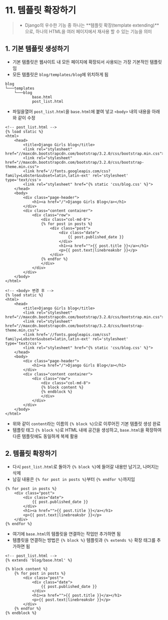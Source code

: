 # 11. 템플릿 확장하기

> - Django의 우수한 기능 중 하나는 **템플릿 확장(template extending)**으로, 하나의 HTML을 여러 페이지에서 재사용 할 수 있는 기능을 의미

## 1. 기본 템플릿 생성하기

- 기본 템플릿은 웹사이트 내 모든 페이지에 확장되서 사용되는 가장 기본적인 템플릿임
- 모든 템플릿은 `blog/templates/blog`에 위치하게 됨
```
blog
└───templates
    └───blog
            base.html
            post_list.html
```
- 파일을열어 `post_list.html`을 `base.html`에 붙여 넣고 `<body>` 내의 내용을 아래와 같이 수정
```django
<!-- post_list.html -->
{% load static %}
<html>
    <head>
        <title>Django Girls blog</title>
        <link rel="stylesheet" href="//maxcdn.bootstrapcdn.com/bootstrap/3.2.0/css/bootstrap.min.css">
        <link rel="stylesheet" href="//maxcdn.bootstrapcdn.com/bootstrap/3.2.0/css/bootstrap-theme.min.css">
        <link href='//fonts.googleapis.com/css?family=Lobster&subset=latin,latin-ext' rel='stylesheet' type='text/css'>
        <link rel="stylesheet" href="{% static 'css/blog.css' %}">
    </head>
    <body>
        <div class="page-header">
            <h1><a href="/">Django Girls Blog</a></h1>
        </div>
        <div class="content container">
            <div class="row">
                <div class="col-md-8">
                {% for post in posts %}
                    <div class="post">
                        <div class="date">
                            {{ post.published_date }}
                        </div>
                        <h1><a href="">{{ post.title }}</a></h1>
                        <p>{{ post.text|linebreaksbr }}</p>
                    </div>
                {% endfor %}
                </div>
            </div>
        </div>
    </body>
</html>
```
```django
<!-- <body> 변경 후 -->
{% load static %}
<html>
    <head>
        <title>Django Girls blog</title>
        <link rel="stylesheet" href="//maxcdn.bootstrapcdn.com/bootstrap/3.2.0/css/bootstrap.min.css">
        <link rel="stylesheet" href="//maxcdn.bootstrapcdn.com/bootstrap/3.2.0/css/bootstrap-theme.min.css">
        <link href='//fonts.googleapis.com/css?family=Lobster&subset=latin,latin-ext' rel='stylesheet' type='text/css'>
        <link rel="stylesheet" href="{% static 'css/blog.css' %}">
    </head>
    <body>
        <div class="page-header">
            <h1><a href="/">Django Girls Blog</a></h1>
        </div>
        <div class="content container">
            <div class="row">
                <div class="col-md-8">
                {% block content %}
                {% endblock %}
                </div>
            </div>
        </div>
    </body>
</html>
```
- 위와 같이 `content`라는 이름의 `{% block %}`으로 이루어진 기본 템플릿 생성 완료
- 템플릿 태그 `{% block %}`로 HTML 내에 공간을 생성하고, `base.html`을 확장하여 다른 템플릿에도 동일하게 복제 활용

## 2. 템플릿 확장하기

- 다시 `post_list.html`로 돌아가 `{% block %}`에 들어갈 내용만 남기고, 나머지는 삭제
- 남길 내용은 `{% for post in posts %}`부터 `{% endfor %}`까지임
```django
{% for post in posts %}
    <div class="post">
        <div class="date">
            {{ post.published_date }}
        </div>
        <h1><a href="">{{ post.title }}</a></h1>
        <p>{{ post.text|linebreaksbr }}</p>
    </div>
{% endfor %}
```
- 여기에 `base.html`의 템플릿을 연결하는 작업만 추가하면 됨
- 템플릿을 연결하는 방법은 `{% block %}` 템플릿과 `{% extends %}` 확장 태그를 추가하면 됨
```django
<!-- post_list.html -->
{% extends 'blog/base.html' %}

{% block content %}
    {% for post in posts %}
        <div class="post">
            <div class="date">
                {{ post.published_date }}
            </div>
            <h1><a href="">{{ post.title }}</a></h1>
            <p>{{ post.text|linebreaksbr }}</p>
        </div>
    {% endfor %}
{% endblock %}
```
